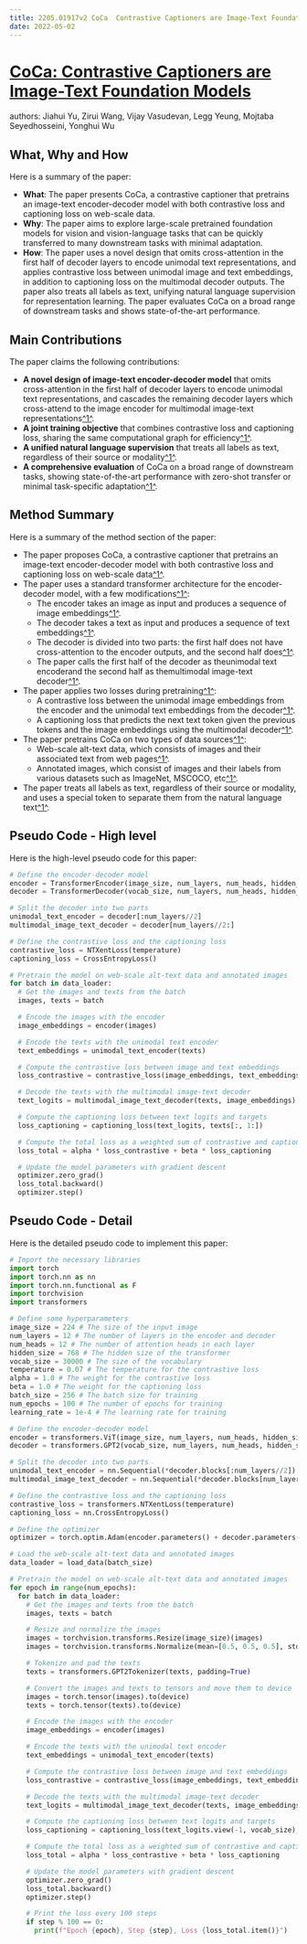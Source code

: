 ```yaml
---
title: 2205.01917v2 CoCa  Contrastive Captioners are Image-Text Foundation Models
date: 2022-05-02
---
```


# [CoCa: Contrastive Captioners are Image-Text Foundation Models](http://arxiv.org/abs/2205.01917v2)

authors: Jiahui Yu, Zirui Wang, Vijay Vasudevan, Legg Yeung, Mojtaba Seyedhosseini, Yonghui Wu


## What, Why and How

[1]: https://arxiv.org/abs/2205.01917v2 "CoCa: Contrastive Captioners are Image-Text Foundation Models"
[2]: https://arxiv.org/pdf/2205.01917v2.pdf "Abstract - arXiv.org"
[3]: http://export.arxiv.org/abs/2210.01917v2 "[2210.01917v2] Differentiable Raycasting for Self-supervised Occupancy ..."

Here is a summary of the paper:

- **What**: The paper presents CoCa, a contrastive captioner that pretrains an image-text encoder-decoder model with both contrastive loss and captioning loss on web-scale data.
- **Why**: The paper aims to explore large-scale pretrained foundation models for vision and vision-language tasks that can be quickly transferred to many downstream tasks with minimal adaptation.
- **How**: The paper uses a novel design that omits cross-attention in the first half of decoder layers to encode unimodal text representations, and applies contrastive loss between unimodal image and text embeddings, in addition to captioning loss on the multimodal decoder outputs. The paper also treats all labels as text, unifying natural language supervision for representation learning. The paper evaluates CoCa on a broad range of downstream tasks and shows state-of-the-art performance.

## Main Contributions

[1]: https://arxiv.org/abs/2205.01917v2 "CoCa: Contrastive Captioners are Image-Text Foundation Models"
[2]: https://arxiv.org/pdf/2205.01917v2.pdf "Abstract - arXiv.org"
[3]: http://export.arxiv.org/abs/2210.01917v2 "[2210.01917v2] Differentiable Raycasting for Self-supervised Occupancy ..."

The paper claims the following contributions:

- **A novel design of image-text encoder-decoder model** that omits cross-attention in the first half of decoder layers to encode unimodal text representations, and cascades the remaining decoder layers which cross-attend to the image encoder for multimodal image-text representations[^1^][1].
- **A joint training objective** that combines contrastive loss and captioning loss, sharing the same computational graph for efficiency[^1^][1].
- **A unified natural language supervision** that treats all labels as text, regardless of their source or modality[^1^][1].
- **A comprehensive evaluation** of CoCa on a broad range of downstream tasks, showing state-of-the-art performance with zero-shot transfer or minimal task-specific adaptation[^1^][1].

## Method Summary

[1]: https://arxiv.org/abs/2205.01917v2 "CoCa: Contrastive Captioners are Image-Text Foundation Models"
[2]: https://arxiv.org/pdf/2205.01917v2.pdf "Abstract - arXiv.org"
[3]: http://export.arxiv.org/abs/2210.01917v2 "[2210.01917v2] Differentiable Raycasting for Self-supervised Occupancy ..."

Here is a summary of the method section of the paper:

- The paper proposes CoCa, a contrastive captioner that pretrains an image-text encoder-decoder model with both contrastive loss and captioning loss on web-scale data[^1^][1].
- The paper uses a standard transformer architecture for the encoder-decoder model, with a few modifications[^1^][1]:
    * The encoder takes an image as input and produces a sequence of image embeddings[^1^][1].
    * The decoder takes a text as input and produces a sequence of text embeddings[^1^][1].
    * The decoder is divided into two parts: the first half does not have cross-attention to the encoder outputs, and the second half does[^1^][1].
    * The paper calls the first half of the decoder as theunimodal text encoderand the second half as themultimodal image-text decoder[^1^][1].
- The paper applies two losses during pretraining[^1^][1]:
    * A contrastive loss between the unimodal image embeddings from the encoder and the unimodal text embeddings from the decoder[^1^][1].
    * A captioning loss that predicts the next text token given the previous tokens and the image embeddings using the multimodal decoder[^1^][1].
- The paper pretrains CoCa on two types of data sources[^1^][1]:
    * Web-scale alt-text data, which consists of images and their associated text from web pages[^1^][1].
    * Annotated images, which consist of images and their labels from various datasets such as ImageNet, MSCOCO, etc[^1^][1].
- The paper treats all labels as text, regardless of their source or modality, and uses a special token to separate them from the natural language text[^1^][1].

## Pseudo Code - High level

Here is the high-level pseudo code for this paper:

```python
# Define the encoder-decoder model
encoder = TransformerEncoder(image_size, num_layers, num_heads, hidden_size)
decoder = TransformerDecoder(vocab_size, num_layers, num_heads, hidden_size)

# Split the decoder into two parts
unimodal_text_encoder = decoder[:num_layers//2]
multimodal_image_text_decoder = decoder[num_layers//2:]

# Define the contrastive loss and the captioning loss
contrastive_loss = NTXentLoss(temperature)
captioning_loss = CrossEntropyLoss()

# Pretrain the model on web-scale alt-text data and annotated images
for batch in data_loader:
  # Get the images and texts from the batch
  images, texts = batch

  # Encode the images with the encoder
  image_embeddings = encoder(images)

  # Encode the texts with the unimodal text encoder
  text_embeddings = unimodal_text_encoder(texts)

  # Compute the contrastive loss between image and text embeddings
  loss_contrastive = contrastive_loss(image_embeddings, text_embeddings)

  # Decode the texts with the multimodal image-text decoder
  text_logits = multimodal_image_text_decoder(texts, image_embeddings)

  # Compute the captioning loss between text logits and targets
  loss_captioning = captioning_loss(text_logits, texts[:, 1:])

  # Compute the total loss as a weighted sum of contrastive and captioning losses
  loss_total = alpha * loss_contrastive + beta * loss_captioning

  # Update the model parameters with gradient descent
  optimizer.zero_grad()
  loss_total.backward()
  optimizer.step()
```

## Pseudo Code - Detail

Here is the detailed pseudo code to implement this paper:

```python
# Import the necessary libraries
import torch
import torch.nn as nn
import torch.nn.functional as F
import torchvision
import transformers

# Define some hyperparameters
image_size = 224 # The size of the input image
num_layers = 12 # The number of layers in the encoder and decoder
num_heads = 12 # The number of attention heads in each layer
hidden_size = 768 # The hidden size of the transformer
vocab_size = 30000 # The size of the vocabulary
temperature = 0.07 # The temperature for the contrastive loss
alpha = 1.0 # The weight for the contrastive loss
beta = 1.0 # The weight for the captioning loss
batch_size = 256 # The batch size for training
num_epochs = 100 # The number of epochs for training
learning_rate = 1e-4 # The learning rate for training

# Define the encoder-decoder model
encoder = transformers.ViT(image_size, num_layers, num_heads, hidden_size)
decoder = transformers.GPT2(vocab_size, num_layers, num_heads, hidden_size)

# Split the decoder into two parts
unimodal_text_encoder = nn.Sequential(*decoder.blocks[:num_layers//2])
multimodal_image_text_decoder = nn.Sequential(*decoder.blocks[num_layers//2:], decoder.ln_f)

# Define the contrastive loss and the captioning loss
contrastive_loss = transformers.NTXentLoss(temperature)
captioning_loss = nn.CrossEntropyLoss()

# Define the optimizer
optimizer = torch.optim.Adam(encoder.parameters() + decoder.parameters(), lr=learning_rate)

# Load the web-scale alt-text data and annotated images
data_loader = load_data(batch_size)

# Pretrain the model on web-scale alt-text data and annotated images
for epoch in range(num_epochs):
  for batch in data_loader:
    # Get the images and texts from the batch
    images, texts = batch

    # Resize and normalize the images
    images = torchvision.transforms.Resize(image_size)(images)
    images = torchvision.transforms.Normalize(mean=[0.5, 0.5, 0.5], std=[0.5, 0.5, 0.5])(images)

    # Tokenize and pad the texts
    texts = transformers.GPT2Tokenizer(texts, padding=True)

    # Convert the images and texts to tensors and move them to device
    images = torch.tensor(images).to(device)
    texts = torch.tensor(texts).to(device)

    # Encode the images with the encoder
    image_embeddings = encoder(images)

    # Encode the texts with the unimodal text encoder
    text_embeddings = unimodal_text_encoder(texts)

    # Compute the contrastive loss between image and text embeddings
    loss_contrastive = contrastive_loss(image_embeddings, text_embeddings)

    # Decode the texts with the multimodal image-text decoder
    text_logits = multimodal_image_text_decoder(texts, image_embeddings)

    # Compute the captioning loss between text logits and targets
    loss_captioning = captioning_loss(text_logits.view(-1, vocab_size), texts[:, 1:].view(-1))

    # Compute the total loss as a weighted sum of contrastive and captioning losses
    loss_total = alpha * loss_contrastive + beta * loss_captioning

    # Update the model parameters with gradient descent
    optimizer.zero_grad()
    loss_total.backward()
    optimizer.step()

    # Print the loss every 100 steps
    if step % 100 == 0:
      print(f"Epoch {epoch}, Step {step}, Loss {loss_total.item()}")
```